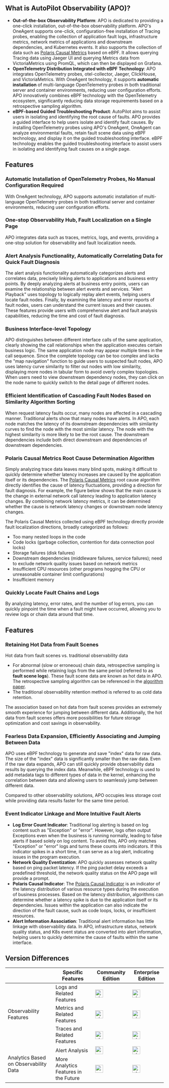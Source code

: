 <!-- ---
slug: /
--- -->

## What is AutoPilot Observability (APO)?
- **Out-of-the-box Observability Platform**: APO is dedicated to providing a one-click installation, out-of-the-box observability platform. APO's OneAgent supports one-click, configuration-free installation of Tracing probes, enabling the collection of application fault logs, infrastructure metrics, network metrics of applications and downstream dependencies, and Kubernetes events. It also supports the collection of data such as [Polaris Causal Metrics](https://one.kindlingx.com) based on eBPF. It allows querying Tracing data using Jaeger UI and querying Metrics data from VictoriaMetrics using PromQL, which can then be displayed on Grafana.
- **OpenTelemetry Distribution Integrated with eBPF Technology**: APO integrates OpenTelemetry probes, otel-collector, Jaeger, ClickHouse, and VictoriaMetrics. With OneAgent technology, it supports **automatic installation** of multi-language OpenTelemetry probes in both traditional server and container environments, reducing user configuration efforts. APO innovatively combines eBPF technology with the OpenTelemetry ecosystem, significantly reducing data storage requirements based on a retrospective sampling algorithm.
- **eBPF-based Guided Troubleshooting Product**: AutoPilot aims to assist users in isolating and identifying the root cause of faults. APO provides a guided interface to help users isolate and identify fault causes. By installing OpenTelemetry probes using APO's OneAgent, OneAgent can analyze environmental faults, retain fault scene data using eBPF technology, and display it on the guided troubleshooting interface. eBPF technology enables the guided troubleshooting interface to assist users in isolating and identifying fault causes on a single page.

## Features
### Automatic Installation of OpenTelemetry Probes, No Manual Configuration Required
With OneAgent technology, APO supports automatic installation of multi-language OpenTelemetry probes in both traditional server and container environments, reducing user configuration efforts.
### One-stop Observability Hub, Fault Localization on a Single Page
APO integrates data such as traces, metrics, logs, and events, providing a one-stop solution for observability and fault localization needs.

### Alert Analysis Functionality, Automatically Correlating Data for Quick Fault Diagnosis
The alert analysis functionality automatically categorizes alerts and correlates data, precisely linking alerts to applications and business entry points. By deeply analyzing alerts at business entry points, users can examine the relationship between alert events and services. "Alert Playback" uses topology to logically replay alert events, helping users locate fault nodes. Finally, by examining the latency and error reports of fault nodes, users can understand the current issues and their causes. These features provide users with comprehensive alert and fault analysis capabilities, reducing the time and cost of fault diagnosis.

### Business Interface-level Topology
APO distinguishes between different interface calls of the same application, clearly showing the call relationships when the application executes certain business logic. The same application node may appear multiple times in the call sequence. Since the complete topology can be too complex and lacks the "map navigation" function to guide users to suspected fault nodes, APO uses latency curve similarity to filter out nodes with low similarity, displaying more nodes in tabular form to avoid overly complex topologies. When users need to view downstream dependency nodes, they can click on the node name to quickly switch to the detail page of different nodes.

### Efficient Identification of Cascading Fault Nodes Based on Similarity Algorithm Sorting
When request latency faults occur, many nodes are affected in a cascading manner. Traditional alerts show that many nodes have alerts. In APO, each node matches the latency of its downstream dependencies with similarity curves to find the node with the most similar latency. The node with the highest similarity is more likely to be the root cause. The downstream dependencies include both direct downstream and dependencies of downstream dependencies.

### Polaris Causal Metrics Root Cause Determination Algorithm
Simply analyzing trace data leaves many blind spots, making it difficult to quickly determine whether latency increases are caused by the application itself or its dependencies. The [Polaris Causal Metrics](https://one.kindlingx.com) root cause algorithm directly identifies the cause of latency fluctuations, providing a direction for fault diagnosis. For example, the figure below shows that the main cause is the change in external network call latency leading to application latency changes. By combining network latency metrics, it can be determined whether the cause is network latency changes or downstream node latency changes.

The Polaris Causal Metrics collected using eBPF technology directly provide fault localization directions, broadly categorized as follows:

- Too many nested loops in the code
- Code locks (garbage collection, contention for data connection pool locks)
- Storage failures (disk failures)
- Downstream dependencies (middleware failures, service failures); need to exclude network quality issues based on network metrics
- Insufficient CPU resources (other programs hogging the CPU or unreasonable container limit configurations)
- Insufficient memory

### Quickly Locate Fault Chains and Logs
By analyzing latency, error rates, and the number of log errors, you can quickly pinpoint the time when a fault might have occurred, allowing you to review logs or chain data around that time.

## Features
### Retaining Hot Data from Fault Scenes
Hot data from fault scenes vs. traditional observability data

- For abnormal (slow or erroneous) chain data, retrospective sampling is performed while retaining logs from the same period (referred to as **fault scene logs**). These fault scene data are known as hot data in APO. The retrospective sampling algorithm can be referenced in the [algorithm paper](https://www.usenix.org/conference/nsdi23/presentation/zhang-lei).
- The traditional observability retention method is referred to as cold data retention.

The association based on hot data from fault scenes provides an extremely smooth experience for jumping between different data. Additionally, the hot data from fault scenes offers more possibilities for future storage optimization and cost savings in observability.

### Fearless Data Expansion, Efficiently Associating and Jumping Between Data
APO uses eBPF technology to generate and save "index" data for raw data. The size of the "index" data is significantly smaller than the raw data. Even if the raw data expands, APO can still quickly provide observability data results by querying the index data. Meanwhile, eBPF technology is used to add metadata tags to different types of data in the kernel, enhancing the correlation between data and allowing users to seamlessly jump between different data.

Compared to other observability solutions, APO occupies less storage cost while providing data results faster for the same time period.

### Event Indicator Linkage and More Intuitive Fault Alerts

- **Log Error Count Indicator**: Traditional log alerting is based on log content such as "Exception" or "error". However, logs often output Exceptions even when the business is running normally, leading to false alerts if based solely on log content. To avoid this, APO only matches "Exception" or "error" logs and turns these counts into indicators. If this indicator spikes in a short time, it can serve as a log alert, indicating issues in the program execution.
- **Network Quality Eventization**: APO quickly assesses network quality based on ping packet latency. If the ping packet delay exceeds a predefined threshold, the network quality status on the APO page will provide a prompt.
- **Polaris Causal Indicator**: The [Polaris Causal Indicator](https://one.kindlingx.com) is an indicator of the latency distribution of various resource types during the execution of business processes. Based on the latency distribution, algorithms can determine whether a latency spike is due to the application itself or its dependencies. Issues within the application can also indicate the direction of the fault cause, such as code loops, locks, or insufficient resources.
- **Alert Information Association**: Traditional alert information has little linkage with observability data. In APO, infrastructure status, network quality status, and K8s event status are converted into alert information, helping users to quickly determine the cause of faults within the same interface.

## Version Differences

<table style={{ width: "100%", textAlign: "center" }}>
  <thead>
    <tr>
      <th></th>
      <th>Specific Features</th>
      <th>Community Edition</th>
      <th>Enterprise Edition</th>
    </tr>
  </thead>
  <tbody>
    <tr>
      <td rowspan="3" >Observability Features</td>
      <td>Logs and Related Features</td>
      <td><img src="/img/check-img.png" alt="check" width="25"/></td>
      <td><img src="/img/check-img.png" alt="check" width="25"/></td>
    </tr>
    <tr>
      <td>Metrics and Related Features</td>
      <td><img src="/img/check-img.png" alt="check" width="25"/></td>
      <td><img src="/img/check-img.png" alt="check" width="25"/></td>
    </tr>
    <tr>
      <td>Traces and Related Features</td>
      <td><img src="/img/check-img.png" alt="check" width="25"/></td>
      <td><img src="/img/check-img.png" alt="check" width="25"/></td>
    </tr>
    <tr>
      <td rowspan="2" >Analytics Based on Observability Data</td>
      <td>Alert Analysis</td>
      <td><img src="/img/uncheck-img.png" alt="uncheck" width="25"/></td>
      <td><img src="/img/check-img.png" alt="check" width="25"/></td>
    </tr>
    <tr>
      <td>More Analytics Features in the Future</td>
      <td><img src="/img/uncheck-img.png" alt="uncheck" width="25"/></td>
      <td><img src="/img/check-img.png" alt="check" width="25"/></td>
    </tr>
  </tbody>
</table>
